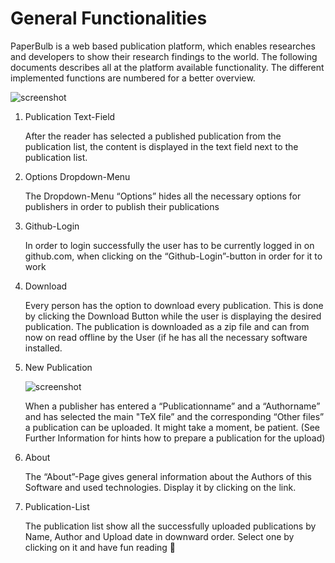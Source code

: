 # General Functionalities

PaperBulb is a web based publication platform, which enables researches and developers to show their research findings to the world. 
The following documents describes all at the platform available functionality. The different implemented functions are numbered for a better overview.

![screenshot](https://github.com/McMorri/Geosoftware_II/blob/master/webapp/docs/complete.png)

1.	Publication Text-Field
    
    After the reader has selected a published publication from the publication list,       the content is displayed in the text field next to the publication list.

2.	Options Dropdown-Menu

    The Dropdown-Menu “Options” hides all the necessary options for publishers in order     to publish their publications

3.	Github-Login

    In order to login successfully the user has to be currently logged in on               github.com, when clicking on the “Github-Login”-button in order for it to work

4.	Download

    Every person has the option to download every publication. This is done by clicking     the Download Button while the user is displaying the desired publication. The          publication is downloaded as a zip file and can from now on read offline by the        User     (if he has all the necessary software installed.

5.	New Publication

    ![screenshot](https://github.com/McMorri/Geosoftware_II/blob/master/webapp/docs/new_pub.png)
    
    When a publisher has entered a “Publicationname” and a “Authorname” and has            selected the main "TeX file” and the corresponding “Other files” a publication can     be uploaded. It might take a moment, be patient.
    (See Further Information for hints how to prepare a publication for the upload)

6.	About
    
    The “About”-Page gives general information about the Authors of this Software and      used technologies. Display it by clicking on the link.

7.	Publication-List

    The publication list show all the successfully uploaded publications by Name,          Author and Upload date in downward order. Select one by clicking on it and have fun     reading 

